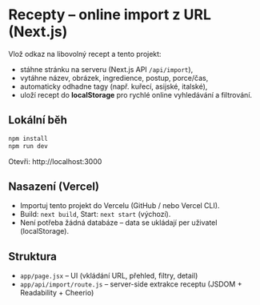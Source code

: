 # Recepty – online import z URL (Next.js)

Vlož odkaz na libovolný recept a tento projekt:
- stáhne stránku na serveru (Next.js API `/api/import`),
- vytáhne název, obrázek, ingredience, postup, porce/čas,
- automaticky odhadne tagy (např. kuřecí, asijské, italské),
- uloží recept do **localStorage** pro rychlé online vyhledávání a filtrování.

## Lokální běh
```bash
npm install
npm run dev
```
Otevři: http://localhost:3000

## Nasazení (Vercel)
- Importuj tento projekt do Vercelu (GitHub / nebo Vercel CLI).
- Build: `next build`, Start: `next start` (výchozí).
- Není potřeba žádná databáze – data se ukládají per uživatel (localStorage).

## Struktura
- `app/page.jsx` – UI (vkládání URL, přehled, filtry, detail)
- `app/api/import/route.js` – server-side extrakce receptu (JSDOM + Readability + Cheerio)
